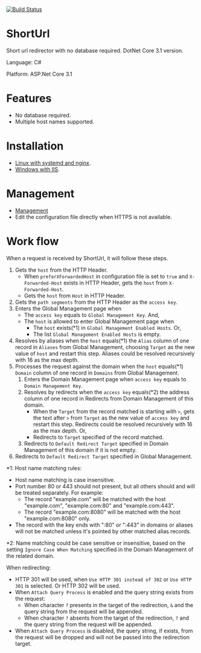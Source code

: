 [![Build Status](https://sn.visualstudio.com/Github%20Builder%20(Public)/_apis/build/status/SecretNest.ShortUrl?branchName=master)](https://sn.visualstudio.com/Github%20Builder%20(Public)/_build/latest?definitionId=2&branchName=master)

# ShortUrl
Short url redirector with no database required. DotNet Core 3.1 version.

Language: C#

Platform: ASP.Net Core 3.1

# Features

- No database required.
- Multiple host names supported.

# Installation

* [Linux with systemd and nginx](deployment/Linux).
* [Windows with IIS](deployment/Windows).

# Management

* [Management](management)
* Edit the configuration file directly when HTTPS is not available.

# Work flow
When a request is received by ShortUrl, it will follow these steps.

1. Gets the ```host``` from the HTTP Header.
   - When ```preferXForwardedHost``` in configuration file is set to ```true``` and ```X-Forwarded-Host``` exists in HTTP Header, gets the ```host``` from ```X-Forwarded-Host```.
   - Gets the ```host``` from ```Host``` in HTTP Header.
2. Gets the ```path segments``` from the HTTP Header as the ```access key```.
3. Enters the Global Management page when
   - The ```access key``` equals to ```Global Management Key```. And,
   - The ```host``` is allowed to enter Global Management page when
     - The ```host``` exists(*1) in ```Global Management Enabled Hosts```. Or,
     - The list ```Global Management Enabled Hosts``` is empty.
4. Resolves by aliases when the ```host``` equals(*1) the ```Alias``` column of one record in ```Aliases``` from Global Management, choosing ```Target``` as the new value of ```host``` and restart this step. Aliases could be resolved recursively with 16 as the max depth.
5. Processes the request against the domain when the ```host``` equals(*1) ```Domain``` column of one record in ```Domains``` from Global Management.
   1. Enters the Domain Management page when ```access key``` equals to ```Domain Management Key```.
   2. Resolves by redirects when the ```access key``` equals(*2) the address column of one record in Redirects from Domain Management of this domain.
      - When the ```Target``` from the record matched is starting with ```>```, gets the text after ```>``` from ```Target``` as the new value of ```access key``` and restart this step. Redirects could be resolved recursively with 16 as the max depth. Or,
      - Redirects to ```Target``` specified of the record matched.
   3. Redirects to ```Default Redirect Target``` specified in Domain Management of this domain if it is not empty.
6. Redirects to ```Default Redirect Target``` specified in Global Management.

*1: Host name matching rules:
- Host name matching is case insensitive.
- Port number 80 or 443 should not present, but all others should and will be treated separately. For example:
  - The record "example.com" will be matched with the host "example.com", "example.com:80" and "example.com:443".
  - The record "example.com:8080" will be matched with the host "example.com:8080" only.
- The record with the key ends with ":80" or ":443" in domains or aliases will not be matched unless it's pointed by other matched alias records.

*2: Name matching could be case sensitive or insensitive, based on the setting ```Ignore Case When Matching``` specified in the Domain Management of the related domain.

When redirecting:
- HTTP 301 will be used, when ```Use HTTP 301 instead of 302``` or ```Use HTTP 301``` is selected. Or HTTP 302 will be used.
- When ```Attach Query Process``` is enabled and the query string exists from the request:
  - When character ```?``` presents in the target of the redirection, ```&``` and the query string from the request will be appended.
  - When character ```?``` absents from the target of the redirection, ```?``` and the query string from the request will be appended.
- When ```Attach Query Process``` is disabled, the query string, if exists, from the request will be dropped and will not be passed into the redirection target.
